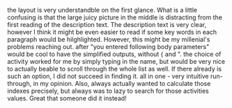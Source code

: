the layout is very understandble on the first glance. 
What is a little confusing is that the large juicy picture in the middle is distracting from the first reading of the description text. 
The description text is very clear, however I think it might be even easier to read if some key words in each paragraph would be hilghlighted. However, this might be my millenial's problems reaching out.
after "you entered following body parameters" would be cool to have the simplified outputs, without { and ". 
the choice of activity worked for me by simply typing in the name,  but would be very nice to actually beable to scroll through the whole list as well. If there already is such an option, I did not succeed in finding it. 
all in one - very intuitive run-through, in my opinion. Also, always actually wanted to calculate those indexes precisely, but always was to lazy to search for those activities values. Great that someone did it instead!